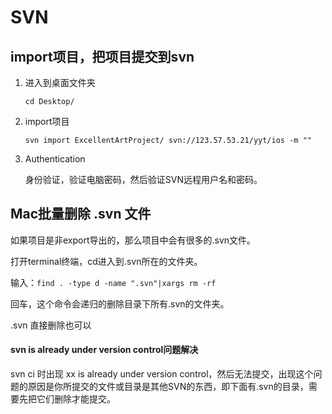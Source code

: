 # SVN

## import项目，把项目提交到svn

1. 进入到桌面文件夹

   ```
   cd Desktop/
   ```

2. import项目

   ```
   svn import ExcellentArtProject/ svn://123.57.53.21/yyt/ios -m ""
   ```

3. Authentication

   身份验证，验证电脑密码，然后验证SVN远程用户名和密码。

## Mac批量删除 .svn 文件

如果项目是非export导出的，那么项目中会有很多的.svn文件。

打开terminal终端，cd进入到.svn所在的文件夹。

输入：`find . -type d -name ".svn"|xargs rm -rf`

回车，这个命令会递归的删除目录下所有.svn的文件夹。

.svn 直接删除也可以

#### svn is already under version control问题解决

svn ci 时出现 xx is already under version control，然后无法提交，出现这个问题的原因是你所提交的文件或目录是其他SVN的东西，即下面有.svn的目录，需要先把它们删除才能提交。
